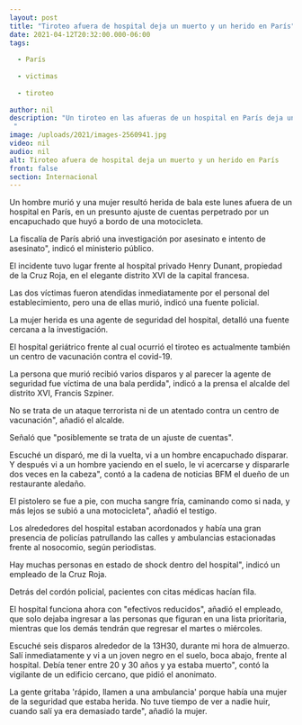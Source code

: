 ```yaml
---
layout: post
title: "Tiroteo afuera de hospital deja un muerto y un herido en París"
date: 2021-04-12T20:32:00.000-06:00
tags:
  
  - París
  
  - victimas
  
  - tiroteo
  
author: nil
description: "Un tiroteo en las afueras de un hospital en París deja un hombre muerte y una mujer herida, en un presunto ajuste de cuentas, según la policía "
image: /uploads/2021/images-2560941.jpg
video: nil
audio: nil
alt: Tiroteo afuera de hospital deja un muerto y un herido en París
front: false
section: Internacional
---
```


Un hombre murió y una mujer resultó herida de bala este lunes afuera de un hospital en París, en un presunto ajuste de cuentas perpetrado por un encapuchado que huyó a bordo de una motocicleta.

La fiscalía de París abrió una investigación por asesinato e intento de asesinato", indicó el ministerio público.

El incidente tuvo lugar frente al hospital privado Henry Dunant, propiedad de la Cruz Roja, en el elegante distrito XVI de la capital francesa.

Las dos víctimas fueron atendidas inmediatamente por el personal del establecimiento, pero una de ellas murió, indicó una fuente policial.

La mujer herida es una agente de seguridad del hospital, detalló una fuente cercana a la investigación.

El hospital geriátrico frente al cual ocurrió el tiroteo es actualmente también un centro de vacunación contra el covid-19.

La persona que murió recibió varios disparos y al parecer la agente de seguridad fue víctima de una bala perdida", indicó a la prensa el alcalde del distrito XVI, Francis Szpiner.

 
No se trata de un ataque terrorista ni de un atentado contra un centro de vacunación", añadió el alcalde.

Señaló que "posiblemente se trata de un ajuste de cuentas".

Escuché un disparó, me di la vuelta, vi a un hombre encapuchado disparar. Y después vi a un hombre yaciendo en el suelo, le vi acercarse y dispararle dos veces en la cabeza", contó a la cadena de noticias BFM el dueño de un restaurante aledaño.

 
El pistolero se fue a pie, con mucha sangre fría, caminando como si nada, y más lejos se subió a una motocicleta", añadió el testigo.

Los alrededores del hospital estaban acordonados y había una gran presencia de policías patrullando las calles y ambulancias estacionadas frente al nosocomio, según periodistas.

Hay muchas personas en estado de shock dentro del hospital", indicó un empleado de la Cruz Roja.

Detrás del cordón policial, pacientes con citas médicas hacían fila.

El hospital funciona ahora con "efectivos reducidos", añadió el empleado, que solo dejaba ingresar a las personas que figuran en una lista prioritaria, mientras que los demás tendrán que regresar el martes o miércoles.

Escuché seis disparos alrededor de la 13H30, durante mi hora de almuerzo. Salí inmediatamente y vi a un joven negro en el suelo, boca abajo, frente al hospital. Debía tener entre 20 y 30 años y ya estaba muerto", contó la vigilante de un edificio cercano, que pidió el anonimato.

La gente gritaba 'rápido, llamen a una ambulancia' porque había una mujer de la seguridad que estaba herida. No tuve tiempo de ver a nadie huir, cuando salí ya era demasiado tarde", añadió la mujer.